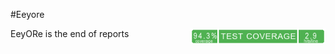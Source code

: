 #Eeyore

EeyORe is the end of reports
<img src="https://raw.githubusercontent.com/pfarrell/eeyore/master/coverage/coverage-badge.png" align="right" height="25" >

